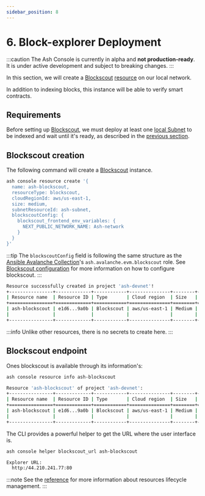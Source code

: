 ```yaml
---
sidebar_position: 8
---
```


# 6. Block-explorer Deployment

:::caution
The Ash Console is currently in alpha and **not production-ready**. It is under active development and subject to breaking changes.
:::

In this section, we will create a [Blockscout](https://www.blockscout.com/) [resource](/docs/console/glossary#resource) on our local network.

In addition to indexing blocks, this instance will be able to verify smart contracts. 

## Requirements

Before setting up [Blockscout](https://www.blockscout.com/), we must deploy at least one [local Subnet](/docs/console/guides/local-network/subnet) to be indexed and wait until it's ready, as described in the [previous section](/docs/console/guides/local-network/subnet#subnet-information).

## Blockscout creation

The following command will create a [Blockscout](https://www.blockscout.com/) instance.

```bash title="Command"
ash console resource create '{
  name: ash-blockscout, 
  resourceType: blockscout, 
  cloudRegionId: aws/us-east-1, 
  size: medium, 
  subnetResourceId: ash-subnet, 
  blockscoutConfig: {
    blockscout_frontend_env_variables: {
      NEXT_PUBLIC_NETWORK_NAME: Ash-network
    }
  }
}'
```

:::tip
The `blockscoutConfig` field is following the same structure as the [Ansible Avalanche Collection](/docs/toolkit/ansible-avalanche-collection/introduction)'s `ash.avalanche.evm.blockscout` role. See [Blockscout configuration](/docs/toolkit/ansible-avalanche-collection/reference/roles/avalanche-evm-blockscout) for more information on how to configure blockscout.
:::

```bash title="Output"
Resource successfully created in project 'ash-devnet'!
+----------------+-------------+------------+---------------+--------+------------------+---------+----------------------+
| Resource name  | Resource ID | Type       | Cloud region  | Size   | Created at       | Status  | Resource specific    |
+================+=============+============+===============+========+==================+=========+======================+
| ash-blockscout | e1d6...9a0b | Blockscout | aws/us-east-1 | Medium | 2024-06-07T21:20 | Pending |  IP address |        |
|                |             |            |               |        |                  |         |  Running    | false  |
+----------------+-------------+------------+---------------+--------+------------------+---------+----------------------+
```

:::info
Unlike other resources, there is no secrets to create here.
:::

## Blockscout endpoint

Ones blockscout is available through its information's:

```bash title="Command"
ash console resource info ash-blockscout
```

```bash title="Output"
Resource 'ash-blockscout' of project 'ash-devnet':
+----------------+-------------+------------+---------------+--------+------------------+---------+------------------------------+
| Resource name  | Resource ID | Type       | Cloud region  | Size   | Created at       | Status  | Resource specific            |
+================+=============+============+===============+========+==================+=========+==============================+
| ash-blockscout | e1d6...9a0b | Blockscout | aws/us-east-1 | Medium | 2024-06-07T21:20 | Running |  IP address | 44.210.241.77  |
|                |             |            |               |        |                  |         |  Running    | true           |
+----------------+-------------+------------+---------------+--------+------------------+---------+------------------------------+
```

The CLI provides a powerful helper to get the URL where the user interface is.

```bash title="Command"
ash console helper blockscout_url ash-blockscout
```

```bash title="Output"
Explorer URL:
  http:/44.210.241.77:80
```

:::note
See the [reference](/docs/console/reference/resource-management) for more information about resources lifecycle management.
:::

